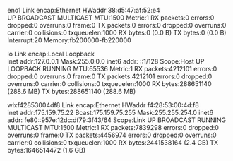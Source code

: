 eno1      Link encap:Ethernet  HWaddr 38:d5:47:af:52:e4  
          UP BROADCAST MULTICAST  MTU:1500  Metric:1
          RX packets:0 errors:0 dropped:0 overruns:0 frame:0
          TX packets:0 errors:0 dropped:0 overruns:0 carrier:0
          collisions:0 txqueuelen:1000 
          RX bytes:0 (0.0 B)  TX bytes:0 (0.0 B)
          Interrupt:20 Memory:fb200000-fb220000 

lo        Link encap:Local Loopback  
          inet addr:127.0.0.1  Mask:255.0.0.0
          inet6 addr: ::1/128 Scope:Host
          UP LOOPBACK RUNNING  MTU:65536  Metric:1
          RX packets:4212101 errors:0 dropped:0 overruns:0 frame:0
          TX packets:4212101 errors:0 dropped:0 overruns:0 carrier:0
          collisions:0 txqueuelen:1000 
          RX bytes:288651140 (288.6 MB)  TX bytes:288651140 (288.6 MB)

wlxf42853004df8 Link encap:Ethernet  HWaddr f4:28:53:00:4d:f8  
          inet addr:175.159.75.22  Bcast:175.159.75.255  Mask:255.255.254.0
          inet6 addr: fe80::957e:12dc:df79:3f43/64 Scope:Link
          UP BROADCAST RUNNING MULTICAST  MTU:1500  Metric:1
          RX packets:7839298 errors:0 dropped:0 overruns:0 frame:0
          TX packets:4456974 errors:0 dropped:0 overruns:0 carrier:0
          collisions:0 txqueuelen:1000 
          RX bytes:2441538164 (2.4 GB)  TX bytes:1646514472 (1.6 GB)

